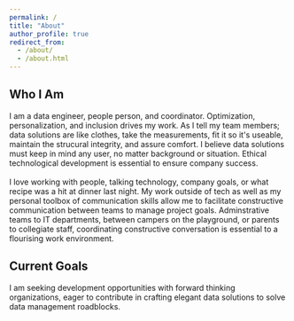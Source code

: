 ```yaml
---
permalink: /
title: "About"
author_profile: true
redirect_from: 
  - /about/
  - /about.html
---
```


## Who I Am  
I am a data engineer, people person, and coordinator. Optimization, personalization, and inclusion drives my work. As I tell my team members; data solutions are like clothes, take the measurements, fit it so it's useable, maintain the strucural integrity, and assure comfort. I believe data solutions must keep in mind any user, no matter background or situation. Ethical technological development is essential to ensure company success. 
<br>
<br>
I love working with people, talking technology, company goals, or what recipe was a hit at dinner last night. My work outside of tech as well as my personal toolbox of communication skills allow me to facilitate constructive communication between teams to manage project goals. Adminstrative teams to IT departments, between campers on the playground, or parents to collegiate staff, coordinating constructive conversation is essential to a flourising work environment. 

## Current Goals 
I am seeking development opportunities with forward thinking organizations, eager to contribute in crafting elegant data solutions to solve data management roadblocks. 